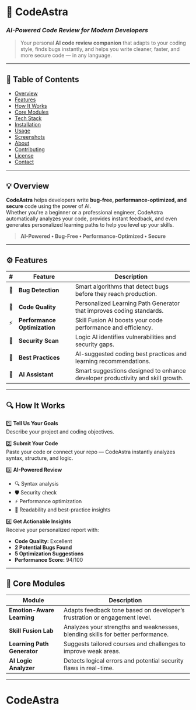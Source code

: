 # 🚀 CodeAstra  
### *AI-Powered Code Review for Modern Developers*

> Your personal **AI code review companion** that adapts to your coding style, finds bugs instantly, and helps you write cleaner, faster, and more secure code — in any language.

---

## 🧭 Table of Contents
- [Overview](#-overview)
- [Features](#-features)
- [How It Works](#-how-it-works)
- [Core Modules](#-core-modules)
- [Tech Stack](#-tech-stack)
- [Installation](#-installation)
- [Usage](#-usage)
- [Screenshots](#-screenshots)
- [About](#-about)
- [Contributing](#-contributing)
- [License](#-license)
- [Contact](#-contact)

---

## 💡 Overview

**CodeAstra** helps developers write **bug-free, performance-optimized, and secure** code using the power of AI.  
Whether you're a beginner or a professional engineer, CodeAstra automatically analyzes your code, provides instant feedback, and even generates personalized learning paths to help you level up your skills.

> **AI-Powered • Bug-Free • Performance-Optimized • Secure**

---

## ⚙️ Features

| # | Feature | Description |
|--:|----------|-------------|
| 🐞 | **Bug Detection** | Smart algorithms that detect bugs before they reach production. |
| 🧠 | **Code Quality** | Personalized Learning Path Generator that improves coding standards. |
| ⚡ | **Performance Optimization** | Skill Fusion AI boosts your code performance and efficiency. |
| 🔐 | **Security Scan** | Logic AI identifies vulnerabilities and security gaps. |
| 📘 | **Best Practices** | AI-suggested coding best practices and learning recommendations. |
| 🤖 | **AI Assistant** | Smart suggestions designed to enhance developer productivity and skill growth. |

---

## 🔍 How It Works

1️⃣ **Tell Us Your Goals**  
Describe your project and coding objectives.  

2️⃣ **Submit Your Code**  
Paste your code or connect your repo — CodeAstra instantly analyzes syntax, structure, and logic.  

3️⃣ **AI-Powered Review**  
- 🔍 Syntax analysis  
- 🛡️ Security check  
- ⚡ Performance optimization  
- 💬 Readability and best-practice insights  

4️⃣ **Get Actionable Insights**  
Receive your personalized report with:
- **Code Quality:** Excellent  
- **2 Potential Bugs Found**  
- **5 Optimization Suggestions**  
- **Performance Score:** 94/100  

---

## 🧩 Core Modules

| Module | Description |
|--------|--------------|
| **Emotion-Aware Learning** | Adapts feedback tone based on developer’s frustration or engagement level. |
| **Skill Fusion Lab** | Analyzes your strengths and weaknesses, blending skills for better performance. |
| **Learning Path Generator** | Suggests tailored courses and challenges to improve weak areas. |
| **AI Logic Analyzer** | Detects logical errors and potential security flaws in real-time. |

---
# CodeAstra
